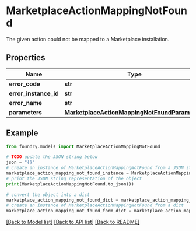 # MarketplaceActionMappingNotFound

The given action could not be mapped to a Marketplace installation.

## Properties

Name | Type | Description | Notes
------------ | ------------- | ------------- | -------------
**error_code** | **str** |  |
**error_instance_id** | **str** |  | \[optional\]
**error_name** | **str** |  |
**parameters** | [**MarketplaceActionMappingNotFoundParameters**](MarketplaceActionMappingNotFoundParameters.md) |  |

## Example

```python
from foundry.models import MarketplaceActionMappingNotFound

# TODO update the JSON string below
json = "{}"
# create an instance of MarketplaceActionMappingNotFound from a JSON string
marketplace_action_mapping_not_found_instance = MarketplaceActionMappingNotFound.from_json(json)
# print the JSON string representation of the object
print(MarketplaceActionMappingNotFound.to_json())

# convert the object into a dict
marketplace_action_mapping_not_found_dict = marketplace_action_mapping_not_found_instance.to_dict()
# create an instance of MarketplaceActionMappingNotFound from a dict
marketplace_action_mapping_not_found_form_dict = marketplace_action_mapping_not_found.from_dict(marketplace_action_mapping_not_found_dict)
```

[\[Back to Model list\]](../README.md#documentation-for-models) [\[Back to API list\]](../README.md#documentation-for-api-endpoints) [\[Back to README\]](../README.md)
